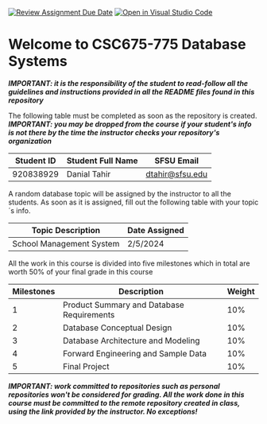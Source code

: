[![Review Assignment Due Date](https://classroom.github.com/assets/deadline-readme-button-24ddc0f5d75046c5622901739e7c5dd533143b0c8e959d652212380cedb1ea36.svg)](https://classroom.github.com/a/kjqZZ8fh)
[![Open in Visual Studio Code](https://classroom.github.com/assets/open-in-vscode-718a45dd9cf7e7f842a935f5ebbe5719a5e09af4491e668f4dbf3b35d5cca122.svg)](https://classroom.github.com/online_ide?assignment_repo_id=13632267&assignment_repo_type=AssignmentRepo)
# Welcome to CSC675-775 Database Systems

***IMPORTANT: it is the responsibility of the student to read-follow all the guidelines and instructions provided in all the README files found in this repository***

The following table must be completed as soon as the repository is created. ***IMPORTANT: you may be dropped from the course if your student's info is not there by the time the instructor checks your repository's organization***


|        Student ID          |     Student Full Name      |        SFSU Email          |
| ---------------------------| ---------------------------| ---------------------------|
|      920838929             |       Danial Tahir         |      dtahir@sfsu.edu       |


A random database topic will be assigned by the instructor to all the students. As soon as it is assigned, fill out the following table with your topic´s info.

|       Topic Description        |              Date Assigned                 |
| ------------------------------ | ------------------------------------------ |
| School Management System       |                  2/5/2024                  |


All the work in this course is divided into five milestones which in total are worth 50% of your final grade in this course 



| Milestones  |                      Description                      |     Weight    |   
| ----------- | ----------------------------------------------------- | ------------- |
|     1       | Product Summary and Database Requirements             |      10%      |
|     2       | Database Conceptual Design                            |      10%      |
|     3       | Database Architecture and Modeling                    |      10%      |
|     4       | Forward Engineering and Sample Data                   |      10%      |
|     5       | Final Project                                         |      10%      |






***IMPORTANT: work committed to repositories such as personal repositories won't be considered for grading. All the work done in this course must be committed to the remote repository created in class, using the link provided by the instructor. No exceptions!***




 


